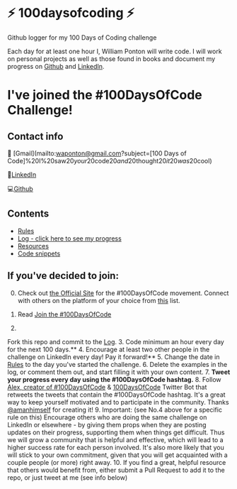 # ⚡ 100daysofcoding ⚡
Github logger for my 100 Days of Coding challenge

Each day for at least one hour I, William Ponton will write code.  I will work on personal projects as well as those found in books and document my progress on [Github](https:www.github.com/gorbulus) and [LinkedIn](https://www.linkedin.com/in/williampontoncfsp/).

# I've joined the #100DaysOfCode Challenge!

## Contact info
💌 [Gmail](mailto:waponton@gmail.com?subject=[100 Days of Code]%20I%20saw$20your$20code$20and$20thought$20it$20$was$20cool)

:scroll:[LinkedIn](https://www.linkedin.com/in/williampontoncfsp)

:computer:[Github](https://github.com/gorbulus)

## Contents

* [Rules](rules.md)
* [Log - click here to see my progress](r1-log.md)
* [Resources](resources.md)
* [Code snippets](snippets.py)

## If you've decided to join:

0.  Check out [the Official Site](http://100daysofcode.com/) for the #100DaysOfCode movement. Connect with others on the platform of your choice from [this](www.100DaysOfCode.com/connect) list.

1.  Read [Join the #100DaysOfCode](https://medium.freecodecamp.com/join-the-100daysofcode-556ddb4579e4)
2.
Fork this repo and commit to the [Log](r1-log.md).
3.  Code minimum an hour every day for the next 100 days.**
4.  Encourage at least two other people in the challenge on LinkedIn every day! Pay it forward!**
5.  Change the date in [Rules](rules.md) to the day you've started the challenge.
6.  Delete the examples in the log, or comment them out, and start filling it with your own content.
7.  **Tweet your progress every day using the #100DaysOfCode hashtag.**
8.  Follow [Alex, creator of #100DaysOfCode](https://twitter.com/ka11away) & [100DaysOfCode](https://twitter.com/_100DaysOfCode) Twitter Bot that retweets the tweets that contain the #100DaysOfCode hashtag. It's a great way to keep yourself motivated and to participate in the community. Thanks [@amanhimself](https://twitter.com/amanhimself) for creating it!
9.  Important: (see No.4 above for a specific rule on this) Encourage others who are doing the same challenge on LinkedIn or elsewhere - by giving them props when they are posting updates on their progress, supporting them when things get difficult. Thus we will grow a community that is helpful and effective, which will lead to a higher success rate for each person involved. It's also more likely that you will stick to your own commitment, given that you will get acquainted with a couple people (or more) right away.
10.  If you find a great, helpful resource that others would benefit from, either submit a Pull Request to add it to the repo, or just tweet at me (see info below)


